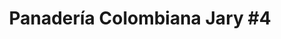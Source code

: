 ---
title: "Panadería Colombiana Jary #4"
url: /turrialba/panaderia-colombiana-jary-4/
shop: panadería
---